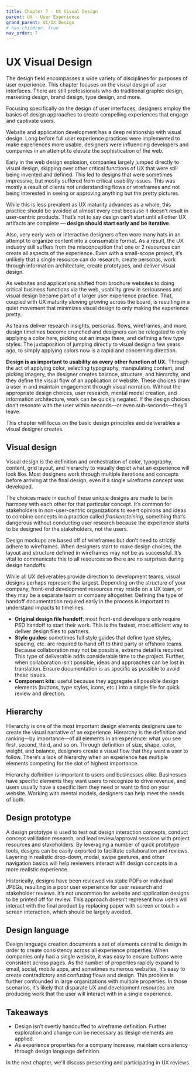 ```yaml
---
title: Chapter 7 - UX Visual Design
parent: UX - User Experience
grand_parent: UI/UX Design
# has_children: true
nav_order: 7
---
```


# UX Visual Design

The design field encompasses a wide variety of disciplines for purposes of user experience. This chapter focuses on the visual design of user interfaces. There are still professionals who do traditional graphic design, marketing design, brand design, type design, and more.

Focusing specifically on the design of user interfaces, designers employ the basics of design approaches to create compelling experiences that engage and captivate users.

Website and application development has a deep relationship with visual design. Long before full user experience practices were implemented to make experiences more usable, designers were influencing developers and companies in an attempt to elevate the sophistication of the web.

Early in the web design explosion, companies largely jumped directly to visual design, skipping over other critical functions of UX that were still being invented and defined. This led to designs that were sometimes impressive, but mostly suffered from critical usability issues. This was mostly a result of clients not understanding flows or wireframes and not being interested in seeing or approving anything but the pretty pictures.

While this is less prevalent as UX maturity advances as a whole, this practice should be avoided at almost every cost because it doesn’t result in user-centric products. That’s not to say design can’t start until all other UX artifacts are complete — **design should start early and be iterative**.

Also, very early web or interactive designers often wore many hats in an attempt to organize content into a consumable format. As a result, the UX industry still suffers from the misconception that one or 2 resources can create all aspects of the experience. Even with a small-scope project, it’s unlikely that a single resource can do research, create personas, work through information architecture, create prototypes, and deliver visual design.

As websites and applications shifted from brochure websites to doing critical business functions via the web, usability grew in seriousness and visual design became part of a larger user experience practice. That, coupled with UX maturity slowing growing across the board, is resulting in a quiet movement that minimizes visual design to only making the experience pretty.

As teams deliver research insights, personas, flows, wireframes, and more, design timelines become crunched and designers can be relegated to only applying a color here, picking out an image there, and defining a few type styles. The juxtaposition of jumping directly to visual design a few years ago, to simply applying colors now is a rapid and concerning direction.

**Design is as important to usability as every other function of UX.** Through the act of applying color, selecting typography, manipulating content, and picking imagery, the designer creates balance, structure, and hierarchy, and they define the visual flow of an application or website. These choices draw a user in and maintain engagement through visual narration. Without the appropriate design choices, user research, mental model creation, and information architecture, work can be quickly negated. If the design choices don’t resonate with the user within seconds—or even sub-seconds—they’ll leave.

This chapter will focus on the basic design principles and deliverables a visual designer creates.

## Visual design
Visual design is the definition and orchestration of color, typography, content, grid layout, and hierarchy to visually depict what an experience will look like. Most designers work through multiple iterations and concepts before arriving at the final design, even if a single wireframe concept was developed.

The choices made in each of these unique designs are made to be in harmony with each other for that particular concept. It’s common for stakeholders in non-user-centric organizations to exert opinions and ideas to combine concepts in a practice called *frankensteining*, something that’s dangerous without conducting user research because the experience starts to be designed for the stakeholders, not the users.

Design mockups are based off of wireframes but don’t need to strictly adhere to wireframes. When designers start to make design choices, the layout and structure defined in wireframes may not be as successful. It’s vital to communicate this to all resources so there are no surprises during design handoffs.

While all UX deliverables provide direction to development teams, visual designs perhaps represent the largest. Depending on the structure of your company, front-end development resources may reside on a UX team, or they may be a separate team or company altogether. Defining the type of handoff documentation required early in the process is important to understand impacts to timelines.

* **Original design file handoff**: most front-end developers only require PSD handoff to start their work. This is the fastest, most efficient way to deliver design files to partners.
* **Style guides**: sometimes full style guides that define type styles, spacing, etc. are required to hand off to third party or offshore teams. Because collaboration may not be possible, extreme detail is required. This type of deliverable adds considerable time to the project. Further, when collaboration isn’t possible, ideas and approaches can be lost in translation. Ensure documentation is as specific as possible to avoid these issues.  
* **Component kits**: useful because they aggregate all possible design elements (buttons, type styles, icons, etc.) into a single file for quick review and direction.

## Hierarchy
Hierarchy is one of the most important design elements designers use to create the visual narrative of an experience. Hierarchy is the definition and ranking—by importance—of all elements in an experience: what you see first, second, third, and so on. Through definition of size, shape, color, weight, and balance, designers create a visual flow that they want a user to follow. There’s a lack of hierarchy when an experience has multiple elements competing for the slot of highest importance.

Hierarchy definition is important to users and businesses alike. Businesses have specific elements they want users to recognize to drive revenue, and users usually have a specific item they need or want to find on your website. Working with mental models, designers can help meet the needs of both.

## Design prototype
A design prototype is used to test out design interaction concepts, conduct concept validation research, and lead review/approval sessions with project resources and stakeholders. By leveraging a number of quick prototype tools, designs can be easily exported to facilitate collaboration and reviews. Layering in realistic drop-down, modal, swipe gestures, and other navigation basics will help reviewers interact with design concepts in a more realistic experience.

Historically, designs have been reviewed via static PDFs or individual JPEGs, resulting in a poor user experience for user research and stakeholder reviews. It’s not uncommon for website and application designs to be printed off for review. This approach doesn’t represent how users will interact with the final product by replacing paper with screen or touch + screen interaction, which should be largely avoided.

## Design language
Design language creation documents a set of elements central to design in order to create consistency across all experience properties. When companies only had a single website, it was easy to ensure buttons were consistent across pages. As the number of properties rapidly expand to email, social, mobile apps, and sometimes numerous websites, it’s easy to create contradictory and confusing flows and design. This problem is further confounded in large organizations with multiple properties. In those scenarios, it’s likely that disparate UX and development resources are producing work that the user will interact with in a single experience.

## Takeaways
* Design isn’t overtly handcuffed to wireframe definition. Further exploration and change can be necessary as design elements are applied.
* As experience properties for a company increase, maintain consistency through design language definition.

In the next chapter, we'll discuss presenting and participating in UX reviews.